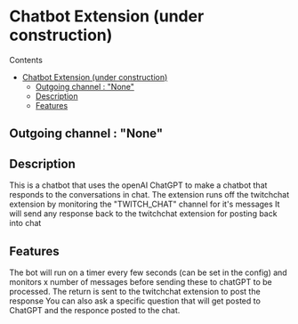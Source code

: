 # Chatbot Extension (under construction)
Contents
- [Chatbot Extension (under construction)](#chatbot-extension-under-construction)
  - [Outgoing channel : "None"](#outgoing-channel--none)
  - [Description](#description)
  - [Features](#features)
## Outgoing channel : "None"
## Description
This is a chatbot that uses the openAI ChatGPT to make a chatbot that responds to the conversations in chat. 
The extension runs off the twitchchat extension by monitoring the "TWITCH_CHAT" channel for it's messages
It will send any response back to the twitchchat extension for posting back into chat

## Features
The bot will run on a timer every few seconds (can be set in the config) and monitors x number of messages before sending these to chatGPT to be processed. The return is sent to the twitchchat extension to post the response
You can also ask a specific question that will get posted to ChatGPT and the responce posted to the chat.

